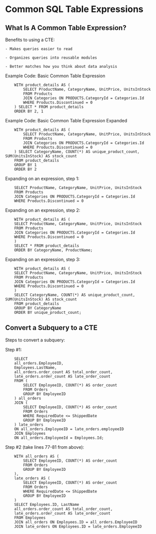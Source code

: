 # **Common SQL Table Expressions**

## **What Is A Common Table Expression?**

Benefits to using a CTE:

    - Makes queries easier to read

    - Organizes queries into reusable modules

    - Better matches how you think about data analysis

Example Code: Basic Common Table Expression

        WITH product_details AS (
            SELECT ProductName, CategoryName, UnitPrice, UnitsInStock
            FROM Products
            JOIN Categories ON PRODUCTS.CategoryId = Categories.Id
            WHERE Products.Discontinued = 0
        ) SELECT * FROM product_details
        ORDER BY 2, 1

Example Code: Basic Common Table Expression Expanded

        WITH product_details AS (
            SELECT ProductName, CategoryName, UnitPrice, UnitsInStock
            FROM Products
            JOIN Categories ON PRODUCTS.CategoryId = Categories.Id
            WHERE Products.Discontinued = 0
        ) SELECT CategoryName, COUNT(*) AS unique_product_count, SUM(UnitsInStock) AS stock_count
        FROM product_details
        GROUP BY 1
        ORDER BY 2

Expanding on an expression, step 1:

        SELECT ProductName, CategoryName, UnitPrice, UnitsInStock
        FROM Products
        JOIN Categories ON PRODUCTS.CategoryId = Categories.Id
        WHERE Products.Discontinued = 0

Expanding on an expression, step 2:

        WITH product_details AS (
        SELECT ProductName, CategoryName, UnitPrice, UnitsInStock
        FROM Products
        JOIN Categories ON PRODUCTS.CategoryId = Categories.Id
        WHERE Products.Discontinued = 0
        )
        SELECT * FROM product_details
        ORDER BY CategoryName, ProductName;

Expanding on an expression, step 3:

        WITH product_details AS (
        SELECT ProductName, CategoryName, UnitPrice, UnitsInStock
        FROM Products
        JOIN Categories ON PRODUCTS.CategoryId = Categories.Id
        WHERE Products.Discontinued = 0
        )
        SELECT CategoryName, COUNT(*) AS unique_product_count, SUM(UnitsInStock) AS stock_count
        FROM product_details
        GROUP BY CategoryName
        ORDER BY unique_product_count;

## **Convert a Subquery to a CTE**

Steps to convert a subquery:

Step #1:

        SELECT 
        all_orders.EmployeeID, 
        Employees.LastName,
        all_orders.order_count AS total_order_count, 
        late_orders.order_count AS late_order_count
        FROM (
            SELECT EmployeeID, COUNT(*) AS order_count
            FROM Orders
            GROUP BY EmployeeID
        ) all_orders
        JOIN (
            SELECT EmployeeID, COUNT(*) AS order_count
            FROM Orders
            WHERE RequiredDate <= ShippedDate
            GROUP BY EmployeeID 
        ) late_orders
        ON all_orders.EmployeeID = late_orders.employeeID
        JOIN Employees
        ON all_orders.EmployeeId = Employees.Id;

Step #2 (take lines 77-81 from above):

        WITH all_orders AS (
            SELECT EmployeeID, COUNT(*) AS order_count
            FROM Orders
            GROUP BY EmployeeID
        ),
        late_orders AS (
            SELECT EmployeeID, COUNT(*) AS order_count
            FROM Orders
            WHERE RequiredDate <= ShippedDate
            GROUP BY EmployeeID 
        )
        SELECT Employees.ID, LastName
        all_orders.order_count AS total_order_count,
        late_orders.order_count AS late_order_count
        FROM Employees
        JOIN all_orders ON Employees.ID = all_orders.EmployeeID
        JOIN late_orders ON Employees.ID = late_orders.EmployeeID